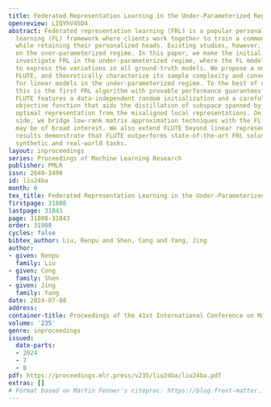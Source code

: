 ```yaml
---
title: Federated Representation Learning in the Under-Parameterized Regime
openreview: LIQYhV45D4
abstract: Federated representation learning (FRL) is a popular personalized federated
  learning (FL) framework where clients work together to train a common representation
  while retaining their personalized heads. Existing studies, however, largely focus
  on the over-parameterized regime. In this paper, we make the initial efforts to
  investigate FRL in the under-parameterized regime, where the FL model is insufficient
  to express the variations in all ground-truth models. We propose a novel FRL algorithm
  FLUTE, and theoretically characterize its sample complexity and convergence rate
  for linear models in the under-parameterized regime. To the best of our knowledge,
  this is the first FRL algorithm with provable performance guarantees in this regime.
  FLUTE features a data-independent random initialization and a carefully designed
  objective function that aids the distillation of subspace spanned by the global
  optimal representation from the misaligned local representations. On the technical
  side, we bridge low-rank matrix approximation techniques with the FL analysis, which
  may be of broad interest. We also extend FLUTE beyond linear representations. Experimental
  results demonstrate that FLUTE outperforms state-of-the-art FRL solutions in both
  synthetic and real-world tasks.
layout: inproceedings
series: Proceedings of Machine Learning Research
publisher: PMLR
issn: 2640-3498
id: liu24ba
month: 0
tex_title: Federated Representation Learning in the Under-Parameterized Regime
firstpage: 31808
lastpage: 31843
page: 31808-31843
order: 31808
cycles: false
bibtex_author: Liu, Renpu and Shen, Cong and Yang, Jing
author:
- given: Renpu
  family: Liu
- given: Cong
  family: Shen
- given: Jing
  family: Yang
date: 2024-07-08
address:
container-title: Proceedings of the 41st International Conference on Machine Learning
volume: '235'
genre: inproceedings
issued:
  date-parts:
  - 2024
  - 7
  - 8
pdf: https://proceedings.mlr.press/v235/liu24ba/liu24ba.pdf
extras: []
# Format based on Martin Fenner's citeproc: https://blog.front-matter.io/posts/citeproc-yaml-for-bibliographies/
---
```


